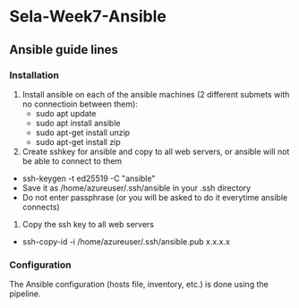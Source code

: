# Sela-Week7-Ansible
## Ansible guide lines
### Installation
1. Install ansible on each of the ansible machines (2 different submets with no connectioin between them):
    - sudo apt update
    - sudo apt install ansible
    - sudo apt-get install unzip
    - sudo apt-get install zip
1. Create sshkey for ansible and copy to all web servers, or ansible will not be able to connect to them
  - ssh-keygen -t ed25519 -C "ansible"
  - Save it as /home/azureuser/.ssh/ansible in your .ssh directory 
  - Do not enter passphrase (or you will be asked to do it everytime ansible connects)
1. Copy the ssh key to all web servers
  - ssh-copy-id -i /home/azureuser/.ssh/ansible.pub x.x.x.x
### Configuration
The Ansible configuration (hosts file, inventory, etc.) is done using the pipeline.

